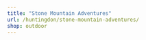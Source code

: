 ```yaml
---
title: "Stone Mountain Adventures"
url: /huntingdon/stone-mountain-adventures/
shop: outdoor
---
```

